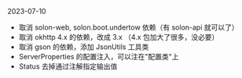 
2023-07-10

* 取消 solon-web, solon.boot.undertow 依赖（有 solon-api 就可以了）
* 取消 okhttp 4.x 的依赖，改成 3.x （4.x 包加大了很多，没必要）
* 取消 gson 的依赖，添加 JsonUtils 工具类
* ServerProperties 的配置注入，可以注在"配置类"上
* Status 去掉通过注解指定输出值